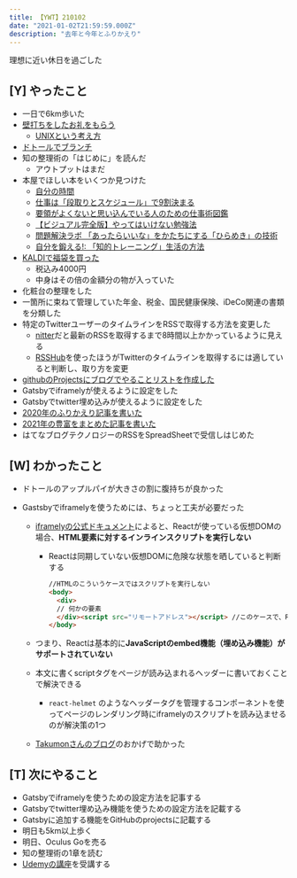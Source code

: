 ```yaml
---
title: 【YWT】210102
date: "2021-01-02T21:59:59.000Z"
description: "去年と今年とふりかえり"
---
```


理想に近い休日を過ごした

## [Y] やったこと

- 一日で6km歩いた
- [壁打ちをしたお礼をもらう](https://twitter.com/camomile_cafe/status/1345173403297140739)
  - [UNIXという考え方](https://www.ohmsha.co.jp/book/9784274064067/)
- [ドトールでブランチ](https://twitter.com/camomile_cafe/status/1345182990284935168)
- 知の整理術の「はじめに」を読んだ
  - アウトプットはまだ
- 本屋でほしい本をいくつか見つけた
  - [自分の時間](https://www.amazon.co.jp/dp/4837957641)
  - [仕事は「段取りとスケジュール」で9割決まる](https://www.amazon.co.jp/dp/4756920047)
  - [要領がよくないと思い込んでいる人のための仕事術図鑑](https://www.amazon.co.jp/dp/4801400744)
  - [【ビジュアル完全版】やってはいけない勉強法](https://www.amazon.co.jp/dp/4866631279)
  - [問題解決ラボ 「あったらいいな」をかたちにする「ひらめき」の技術](https://www.amazon.co.jp/dp/4532199689)
  - [自分を鍛える!: 「知的トレーニング」生活の方法](https://www.amazon.co.jp/dp/4837957730)
- [KALDIで福袋を買った](https://twitter.com/camomile_cafe/status/1345202260700090368)
  - 税込み4000円
  - 中身はその倍の金額分の物が入っていた
- 化粧台の整理をした
- 一箇所に束ねて管理していた年金、税金、国民健康保険、iDeCo関連の書類を分類した
- 特定のTwitterユーザーのタイムラインをRSSで取得する方法を変更した
  - [nitter](https://nitter.net/)だと最新のRSSを取得するまで8時間以上かかっているように見える
  - [RSSHub](https://docs.rsshub.app/en/)を使ったほうがTwitterのタイムラインを取得するには適していると判断し、取り方を変更
- [githubのProjectsにブログでやることリストを作成した](https://github.com/LeeDDHH/blog/projects/1)
- Gatsbyでiframelyが使えるように設定をした
- Gatsbyでtwitter埋め込みが使えるように設定をした
- [2020年のふりかえり記事を書いた](https://expfrom.me/2020-review/)
- [2021年の豊富をまとめた記事を書いた](https://expfrom.me/2021-new-goal/)
- はてなブログテクノロジーのRSSをSpreadSheetで受信しはじめた

## [W] わかったこと

- ドトールのアップルパイが大きさの割に腹持ちが良かった
- Gastsbyでiframelyを使うためには、ちょっと工夫が必要だった

  - [iframelyの公式ドキュメント](https://iframely.com/docs/reactjs)によると、Reactが使っている仮想DOMの場合、**HTML要素に対するインラインスクリプトを実行しない**

    - Reactは同期していない仮想DOMに危険な状態を晒していると判断する

      ```HTML
      //HTMLのこういうケースではスクリプトを実行しない
      <body>
        <div>
        // 何かの要素
        </div><script src="リモートアドレス"></script> //このケースで、Reactは実行しない
      </body>
      ```

  - つまり、Reactは基本的に**JavaScriptのembed機能（埋め込み機能）がサポートされていない**
  - 本文に書くscriptタグをページが読み込まれるヘッダーに書いておくことで解決できる
    - `react-helmet` のようなヘッダータグを管理するコンポーネントを使ってページのレンダリング時にiframelyのスクリプトを読み込ませるのが解決策の1つ
  - [Takumonさんのブログ](https://takumon.com/iframely)のおかげで助かった

## [T] 次にやること

- Gatsbyでiframelyを使うための設定方法を記事する
- Gatsbyでtwitter埋め込み機能を使うための設定方法を記載する
- Gatsbyに追加する機能をGitHubのprojectsに記載する
- 明日も5km以上歩く
- 明日、Oculus Goを売る
- 知の整理術の1章を読む
- [Udemyの講座](https://www.udemy.com/course/adobe-photoshop-cc-essentials-training-course/)を受講する
